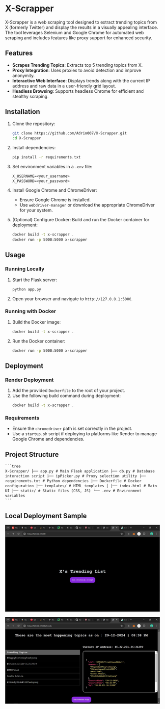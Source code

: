 # X-Scrapper

X-Scrapper is a web scraping tool designed to extract trending topics from X (formerly Twitter) and display the results in a visually appealing interface. The tool leverages Selenium and Google Chrome for automated web scraping and includes features like proxy support for enhanced security.

## Features

- **Scrapes Trending Topics**: Extracts top 5 trending topics from X.
- **Proxy Integration**: Uses proxies to avoid detection and improve anonymity.
- **Interactive Web Interface**: Displays trends along with the current IP address and raw data in a user-friendly grid layout.
- **Headless Browsing**: Supports headless Chrome for efficient and stealthy scraping.

## Installation

1. Clone the repository:
    ```bash
    git clone https://github.com/Adrin007/X-Scrapper.git
    cd X-Scrapper
    ```

2. Install dependencies:
    ```bash
    pip install -r requirements.txt
    ```

3. Set environment variables in a `.env` file:
    ```plaintext
    X_USERNAME=<your_username>
    X_PASSWORD=<your_password>
    ```

4. Install Google Chrome and ChromeDriver:
    - Ensure Google Chrome is installed.
    - Use `webdriver-manager` or download the appropriate ChromeDriver for your system.

5. (Optional) Configure Docker:
    Build and run the Docker container for deployment:
    ```bash
    docker build -t x-scrapper .
    docker run -p 5000:5000 x-scrapper
    ```

## Usage

### Running Locally
1. Start the Flask server:
    ```bash
    python app.py
    ```

2. Open your browser and navigate to `http://127.0.0.1:5000`.

### Running with Docker
1. Build the Docker image:
    ```bash
    docker build -t x-scrapper .
    ```

2. Run the Docker container:
    ```bash
    docker run -p 5000:5000 x-scrapper
    ```

## Deployment

### Render Deployment
1. Add the provided `Dockerfile` to the root of your project.
2. Use the following build command during deployment:
    ```bash
    docker build -t x-scrapper .
    ```

### Requirements
- Ensure the `chromedriver` path is set correctly in the project.
- Use a `startup.sh` script if deploying to platforms like Render to manage Google Chrome and dependencies.

## Project Structure

    ```tree
    X-Scrapper/ ├── app.py # Main Flask application ├── db.py # Database interaction script ├── ipPicker.py # Proxy selection utility ├── requirements.txt # Python dependencies ├── Dockerfile # Docker configuration ├── templates/ # HTML templates │ ├── index.html # Main UI ├── static/ # Static files (CSS, JS) └── .env # Environment variables
    ```

## Local Deployment Sample

![Alt text](assets/x-scrapper.jpg)

![Alt text](assets/x-Scrapper-trends.jpg)